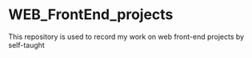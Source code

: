 # WEB_FrontEnd_projects
This repository is used to record my work on web front-end projects by self-taught
